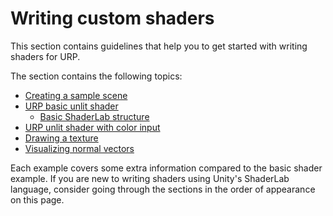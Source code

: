# Writing custom shaders

This section contains guidelines that help you to get started with writing shaders for URP.

The section contains the following topics:

* [Creating a sample scene](writing-shaders-urp-basic-prerequisites.md)
* [URP basic unlit shader](writing-shaders-urp-basic-unlit-structure.md)
    * [Basic ShaderLab structure](writing-shaders-urp-basic-unlit-structure.md#basic-shaderlab-structure)
* [URP unlit shader with color input](writing-shaders-urp-unlit-color.md)
* [Drawing a texture](writing-shaders-urp-unlit-texture.md)
* [Visualizing normal vectors](writing-shaders-urp-unlit-normals.md)

Each example covers some extra information compared to the basic shader example. If you are new to writing shaders using Unity's ShaderLab language, consider going through the sections in the order of appearance on this page.
